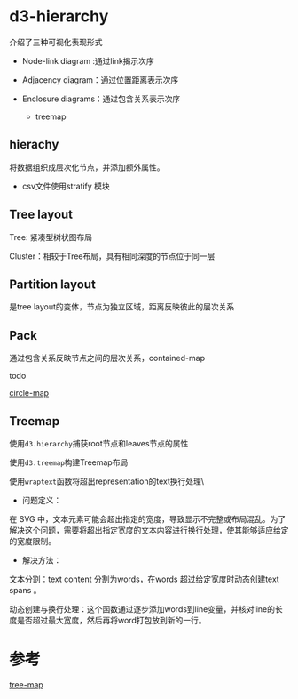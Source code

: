 # d3-hierarchy

介绍了三种可视化表现形式

- Node-link diagram :通过link揭示次序
- Adjacency diagram：通过位置距离表示次序

- Enclosure diagrams：通过包含关系表示次序
  - treemap

## hierachy

将数据组织成层次化节点，并添加额外属性。

- csv文件使用stratify 模块

## Tree layout

Tree: 紧凑型树状图布局

Cluster：相较于Tree布局，具有相同深度的节点位于同一层

## Partition layout

是tree layout的变体，节点为独立区域，距离反映彼此的层次关系

## Pack

通过包含关系反映节点之间的层次关系，contained-map

todo

[circle-map](https://www.youtube.com/watch?v=-t2ZT9DiXcY)

## Treemap

使用`d3.hierarchy`捕获root节点和leaves节点的属性

使用`d3.treemap`构建Treemap布局

使用`wraptext`函数将超出representation的text换行处理\

- 问题定义：

在 SVG 中，文本元素可能会超出指定的宽度，导致显示不完整或布局混乱。为了解决这个问题，需要将超出指定宽度的文本内容进行换行处理，使其能够适应给定的宽度限制。

- 解决方法：

文本分割：text content 分割为words，在words 超过给定宽度时动态创建text spans 。

动态创建与换行处理：这个函数通过逐步添加words到line变量，并核对line的长度是否超过最大宽度，然后再将word打包放到新的一行。

# 参考

[tree-map]([treemap-demo](https://medium.com/swlh/create-a-treemap-with-wrapping-text-using-d3-and-react-5ba0216c48ce))

